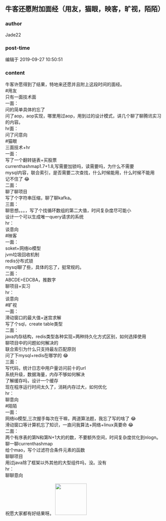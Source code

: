 ## 牛客还愿附加面经（用友，猫眼，映客，旷视，陌陌）
### author 
Jade22
### post-time 

编辑于  2019-09-27 10:50:51
### content 
<div class="post-topic-des nc-post-content">
 <div>
  牛客许愿得到了结果，特地来还愿并且附上这段时间的面经。
 </div>
 <div>
  #用友
 </div>
 <div>
  只有一面技术面
 </div>
 <div>
  一面：
 </div>
 <div>
  问的简单具体的忘了
  <br/>
 </div>
 <div>
  问了aop，aop实现，哪里用过aop，用到过的设计模式，讲几个聊了聊腾讯实习的内容。
  <br/>
 </div>
 <div>
  hr面：
 </div>
 <div>
  问了问意向
  <br/>
 </div>
 <div>
  #猫眼
 </div>
 <div>
  三面技术+hr
 </div>
 <div>
  一面：
 </div>
 <div>
  写了一个翻转链表+买股票
  <br/>
 </div>
 <div>
  currenthashmap1.7+1.8,写需要加锁吗，读需要吗，为什么不需要
  <br/>
 </div>
 <div>
  mysql内容，联合索引，是否需要二次查找，什么时候能用，什么时候不能用
  <br/>
 </div>
 <div>
  记不住了
  <span>
   😂
  </span>
  <br/>
 </div>
 <div>
  <span>
   二面：
  </span>
 </div>
 <div>
  <span>
   聊了聊项目
   <br/>
  </span>
 </div>
 <div>
  <span>
   写了个字符串压缩，聊了聊kafka。
   <br/>
  </span>
 </div>
 <div>
  <span>
   三面：
  </span>
 </div>
 <div>
  <span>
   聊思想。。。，写了个找循环数组的第二大值，时间复杂度尽可能小
   <br/>
  </span>
 </div>
 <div>
  <span>
   设计一个可以生成唯一query请求的系统
   <br/>
  </span>
 </div>
 <div>
  hr：
 </div>
 <div>
  谈意向
  <br/>
 </div>
 <div>
  #映客
 </div>
 <div>
  一面：
 </div>
 <div>
  soket+网络io模型
  <br/>
 </div>
 <div>
  jvm垃圾回收机制
  <br/>
 </div>
 <div>
  redis分布式锁
  <br/>
 </div>
 <div>
  mysql聊了些，具体的忘了，挺常规的。
 </div>
 <div>
  二面：
 </div>
 <div>
  ABCDE=EDCBA，推数字
  <br/>
 </div>
 <div>
  聊项目+实习
  <br/>
 </div>
 <div>
  hr：
 </div>
 <div>
  谈意向
  <br/>
 </div>
 <div>
  #旷视
 </div>
 <div>
  一面：
 </div>
 <div>
  滑动窗口的最大值+迷宫求解
  <br/>
 </div>
 <div>
  写了个sql，create table类型
  <br/>
 </div>
 <div>
  二面：
 </div>
 <div>
  java内存结构，redis类型各种实现+两种持久化方式区别，如何选择使用
  <br/>
 </div>
 <div>
  聊项目中的问题如何解决的
  <br/>
 </div>
 <div>
  联合索引为什么只支持最左匹配原则
  <br/>
 </div>
 <div>
  问了下mysql+redis在哪学的
  <span>
   😂
  </span>
  <br/>
 </div>
 <div>
  <span>
   三面：
  </span>
 </div>
 <div>
  <span>
   写代码，统计日志中用户量访问前十的url
   <br/>
  </span>
 </div>
 <div>
  <span>
   系统升级，数据海量，内存不够如何解决
   <br/>
  </span>
 </div>
 <div>
  <span>
   了解缓存吗，设计一个缓存
   <br/>
  </span>
 </div>
 <div>
  <span>
   现在程序运行时间太久了，消耗内存过大，如何优化
   <br/>
  </span>
 </div>
 <div>
  <span>
   hr：
  </span>
 </div>
 <div>
  <span>
   聊意向
   <br/>
  </span>
 </div>
 <div>
  <span>
   #陌陌
  </span>
 </div>
 <div>
  一面：
 </div>
 <div>
  网络io模型,三次握手每次在干嘛，两道算法题，我忘了写的啥了
  <span>
   😂
  </span>
  <br/>
 </div>
 <div>
  滑动窗口等计算机忘了知识，一直问我算法+网络+linux真要命
  <span>
   😂
  </span>
  <br/>
 </div>
 <div>
  <span>
   二面：
  </span>
 </div>
 <div>
  <span>
   两个有序表的第N和第N+1大的的数，不要额外空间，时间复杂度优化到nlogn。
  </span>
 </div>
 <div>
  <span>
   聊一聊currenthashmap
   <br/>
  </span>
 </div>
 <div>
  <span>
   给个mao，写个过滤符合条件元素的函数
   <br/>
  </span>
 </div>
 <div>
  聊聊项目
 </div>
 <div>
  用过java除了框架以外其他的大型组件吗，没。没有
 </div>
 <div>
  hr：
 </div>
 <div>
  聊聊意向
  <br/>
 </div>
 <div>
  <br/>
 </div>
 <div>
  祝愿大家都有好结果呀。
  <img data-card-emoji="[万事顺利]" height="100px" src="https://uploadfiles.nowcoder.com/images/20191018/63_1571398763964_4A47A0DB6E60853DEDFCFDF08A5CA249" width="100px"/>
 </div>
</div>

